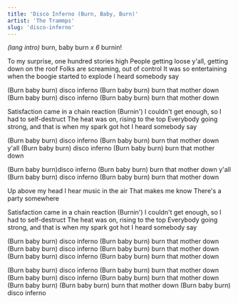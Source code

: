 ```yaml
---
title: 'Disco Inferno (Burn, Baby, Burn)'
artist: 'The Trammps'
slug: 'disco-inferno'
---
```


_(lang intro)_
burn, baby burn _x 6_
burnin!

To my surprise, one hundred stories high
People getting loose y'all, getting down on the roof
Folks are screaming, out of control
It was so entertaining when the boogie started to explode
I heard somebody say

(Burn baby burn) disco inferno
(Burn baby burn) burn that mother down
(Burn baby burn) disco inferno
(Burn baby burn) burn that mother down

Satisfaction came in a chain reaction
(Burnin')
I couldn't get enough, so I had to self-destruct
The heat was on, rising to the top
Everybody going strong, and that is when my spark got hot
I heard somebody say

(Burn baby burn) disco inferno
(Burn baby burn) burn that mother down y'all
(Burn baby burn) disco inferno
(Burn baby burn) burn that mother down

(Burn baby burn)disco inferno
(Burn baby burn) burn that mother down y'all
(Burn baby burn) disco inferno
(Burn baby burn) burn that mother down

Up above my head
I hear music in the air
That makes me know
There's a party somewhere

Satisfaction came in a chain reaction
(Burnin')
I couldn't get enough, so I had to self-destruct
The heat was on, rising to the top
Everybody going strong, and that is when my spark got hot
I heard somebody say

(Burn baby burn) disco inferno
(Burn baby burn) burn that mother down
(Burn baby burn) disco inferno
(Burn baby burn) burn that mother down
(Burn baby burn) disco inferno
(Burn baby burn) burn that mother down

(Burn baby burn) disco inferno
(Burn baby burn) burn that mother down
(Burn baby burn) disco inferno
(Burn baby burn) burn that mother down
(Burn baby burn)
(Burn baby burn) burn that mother down
(Burn baby burn) disco inferno
